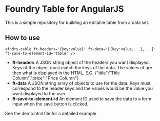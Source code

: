 # Foundry Table for AngularJS

This is a simple repository for building an editable table from a data set.

## How to use

```
<fndry-table ft-headers='{key:value}' ft-data='[{key:value,...},...]' ft-save-to-element-id='table' />
```

- **ft-headers**  A JSON string object of the headers you want displayed. Keys of the object must match the keys of the data.
            The values of are then what is displayed in the HTML. E.G. {"title":"Title Column","price":"Price Column"}
- **ft-data**     A JSON string array of objects to use for the data. Keys must correspond to the header keys and the values
            would be the value you want displayed to the user.
- **ft-save-to-element-id** An element ID used to save the data to a form input when the save button is clicked.
            
See the demo.html file for a detailed example.